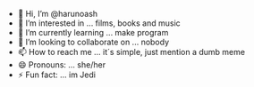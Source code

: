 - 👋 Hi, I’m @harunoash
- 👀 I’m interested in ... films, books and music
- 🌱 I’m currently learning ... make program
- 💞️ I’m looking to collaborate on ... nobody
- 📫 How to reach me ... it´s simple, just mention a dumb meme
- 😄 Pronouns: ... she/her
- ⚡ Fun fact: ... im Jedi

<!---
harunoash/harunoash is a ✨ special ✨ repository because its `README.md` (this file) appears on your GitHub profile.
You can click the Preview link to take a look at your changes.
--->
